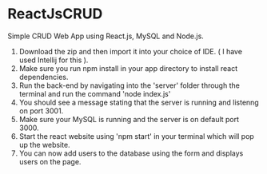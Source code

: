# ReactJsCRUD
 Simple CRUD Web App using React.js, MySQL and Node.js.
 
 1. Download the zip and then import it into your choice of IDE. ( I have used Intellij for this ).
 2. Make sure you run npm install in your app directory to install react dependencies.
 3. Run the back-end by navigating into the 'server' folder through the terminal and run the command 'node index.js'
 4. You should see a message stating that the server is running and listenng on port 3001.
 5. Make sure your MySQL is running and the server is on default port 3000.
 6. Start the react website using 'npm start' in your terminal which will pop up the website.
 7. You can now add users to the database using the form and displays users on the page.
 

